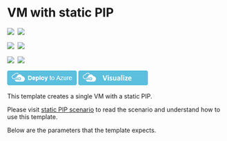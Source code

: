 # VM with static PIP

<IMG SRC="https://azurequickstartsservice.blob.core.windows.net/badges/03-Static-public-IP/PublicLastTestDate.svg" />&nbsp;
<IMG SRC="https://azurequickstartsservice.blob.core.windows.net/badges/03-Static-public-IP/PublicDeployment.svg" />&nbsp;

<IMG SRC="https://azurequickstartsservice.blob.core.windows.net/badges/03-Static-public-IP/FairfaxLastTestDate.svg" />&nbsp;
<IMG SRC="https://azurequickstartsservice.blob.core.windows.net/badges/03-Static-public-IP/FairfaxDeployment.svg" />&nbsp;

<IMG SRC="https://azurequickstartsservice.blob.core.windows.net/badges/03-Static-public-IP/BestPracticeResult.svg" />&nbsp;
<IMG SRC="https://azurequickstartsservice.blob.core.windows.net/badges/03-Static-public-IP/CredScanResult.svg" />&nbsp;

<a href="https://portal.azure.com/#create/Microsoft.Template/uri/https%3A%2F%2Fraw.githubusercontent.com%2FAzure%2Fazure-quickstart-templates%2Fmaster%2FIaaS-Story%2F03-Static-public-IP%2Fazuredeploy.json" target="_blank"><img src="https://raw.githubusercontent.com/Azure/azure-quickstart-templates/master/1-CONTRIBUTION-GUIDE/images/deploytoazure.png"/></a>
<a href="http://armviz.io/#/?load=https%3A%2F%2Fraw.githubusercontent.com%2FAzure%2Fazure-quickstart-templates%2Fmaster%2FIaaS-Story%2F03-Static-public-IP%2Fazuredeploy.json" target="_blank"><img src="https://raw.githubusercontent.com/Azure/azure-quickstart-templates/master/1-CONTRIBUTION-GUIDE/images/visualizebutton.png"/></a>

This template creates a single VM with a static PIP.

Please visit [static PIP scenario](https://azure.microsoft.com/documentation/articles/virtual-network-deploy-static-pip-arm-template/) to read the scenario and understand how to use this template.

Below are the parameters that the template expects.

